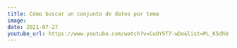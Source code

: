 ```yaml
---
title: Cómo buscar un conjunto de datos por tema
image: 
date: 2021-07-27
youtube_url: https://www.youtube.com/watch?v=CuOY5T7-wDo&list=PL_K5dhbfg0DowESVMxKa2jpzcBsuqB-0h&index=2&ab_channel=Datasketch
---
```




